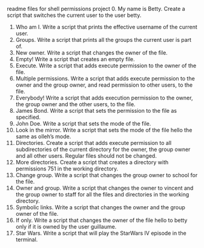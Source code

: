 readme files for shell permissions project
0. My name is Betty.  Create a script that switches the current user to the user betty.
1. Who am I.  Write a script that prints the effective username of the current user.
2. Groups.  Write a script that prints all the groups the current user is part of.
3. New owner. Write a script that changes the owner of the file.
4. Empty!  Write a script that creates an empty file.
5. Execute. Write a script that adds execute permission to the owner of the file.
6. Multiple permissions.  Write a script that adds execute permission to the owner and the group owner, and read permission to other users, to the file.
7. Everybody! Write a script that adds execution permission to the owner, the group owner and the other users, to the file.
8. James Bond.  Write a script that sets the permission to the file as specified.
9. John Doe.  Write a script that sets the mode of the file.
10. Look in the mirror.  Write a script that sets the mode of the file hello the same as olleh’s mode.
11. Directories.  Create a script that adds execute permission to all subdirectories of the current directory for the owner, the group owner and all other users. Regular files should not be changed.
12. More directories.  Create a script that creates a directory with permissions 751 in the working directory.
13. Change group.  Write a script that changes the group owner to school for the file. 
14. Owner and group.  Write a script that changes the owner to vincent and the group owner to staff for all the files and directories in the working directory.
15. Symbolic links. Write a script that changes the owner and the group owner of the file.
16. If only.  Write a script that changes the owner of the file hello to betty only if it is owned by the user guillaume.
17. Star Wars. Write a script that will play the StarWars IV episode in the terminal.
